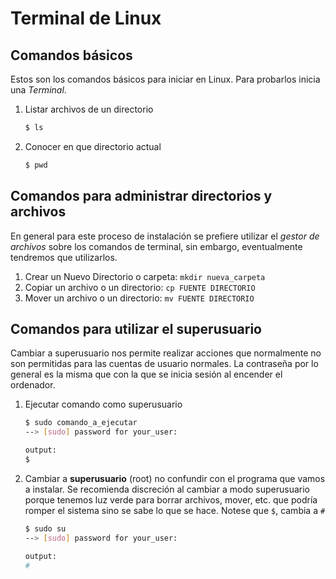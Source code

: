 # Terminal de Linux

## Comandos básicos

Estos son los comandos básicos para iniciar en Linux. Para probarlos inicia una *Terminal*.

1. Listar archivos de un directorio 

   ```bash
   $ ls
   ```

2. Conocer en que directorio actual

   ```bash
   $ pwd
   ```

   

## Comandos para administrar directorios y archivos

En general para este proceso de instalación se prefiere utilizar el *gestor de archivos* sobre los comandos de terminal, sin embargo,  eventualmente tendremos que utilizarlos.

1. Crear un Nuevo Directorio o carpeta: `mkdir nueva_carpeta`
2. Copiar  un archivo o un directorio: `cp FUENTE DIRECTORIO`
3. Mover un archivo o un directorio: `mv FUENTE DIRECTORIO`

## Comandos para utilizar el superusuario

Cambiar a superusuario nos permite realizar acciones que normalmente no son permitidas para las cuentas de usuario normales. La contraseña por lo general es la misma que con la que se inicia sesión al encender el ordenador.

1. Ejecutar comando como superusuario

   ```bash
   $ sudo comando_a_ejecutar
   --> [sudo] password for your_user: 
   ```

   ```bash
   output:
   $
   ```

   

2. Cambiar a **superusuario** (root) no confundir con el programa que vamos a instalar. Se recomienda discreción al cambiar a modo superusuario porque tenemos luz verde para borrar archivos, mover, etc. que podría romper el sistema sino se sabe lo que se hace. Notese que `$`, cambia a `#`

   ```bash
   $ sudo su
   --> [sudo] password for your_user: 
   ```

   ```bash
   output:
   # 
   ```

   
